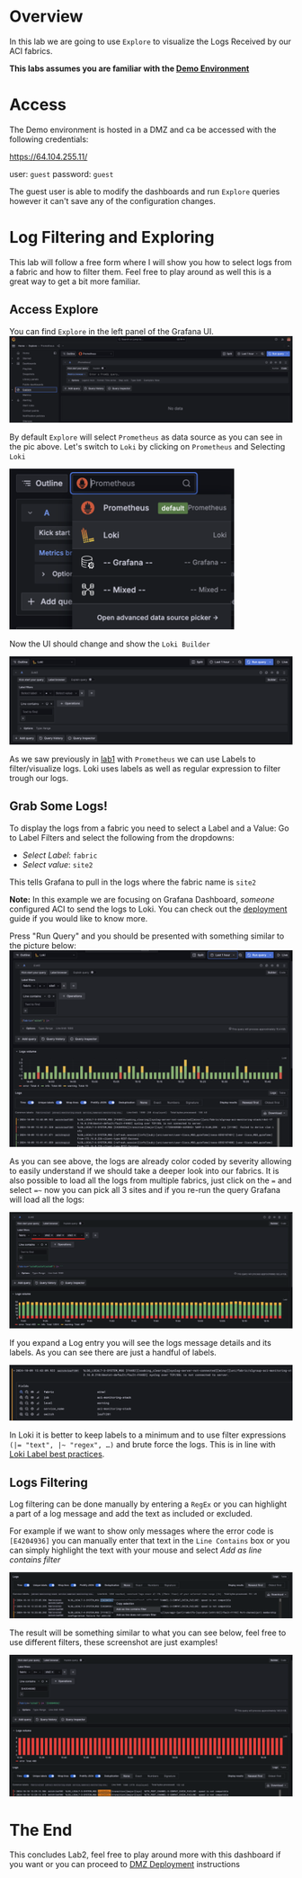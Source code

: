 # Overview 

In this lab we are going to use `Explore` to visualize the Logs Received by our ACI fabrics. 

**This labs assumes you are familiar with the [Demo Environment](../demo-environment.md)**

# Access 

The Demo environment is hosted in a DMZ and ca be accessed with the following credentials:

https://64.104.255.11/

user: `guest`
password: `guest`

The guest user is able to modify the dashboards and run `Explore` queries however it can't save any of the configuration changes. 

# Log Filtering and Exploring

This lab will follow a free form where I will show you how to select logs from a fabric and how to filter them. Feel free to play around as well this is a great way to get a bit more familiar. 

## Access Explore

You can find `Explore` in the left panel of the Grafana UI.
![alt text](images/lab2/explore.png)

By default `Explore` will select `Prometheus` as data source as you can see in the pic above. Let's switch to `Loki` by clicking on `Prometheus` and Selecting `Loki`

<img src=images/lab2/select-loki.png width="400"> 

Now the UI should change and show the `Loki Builder`

![alt text](images/lab2/loki-builder.png)

As we saw previously in [lab1](lab1.md) with `Prometheus` we can use Labels to filter/visualize logs. Loki uses labels as well as regular expression to filter trough our logs. 

## Grab Some Logs!

To display the logs from a fabric you need to select a Label and a Value:
Go to Label Filters and select the following from the dropdowns:

- *Select Label*: `fabric`
- *Select value*: `site2`
  
This tells Grafana to pull in the logs where the fabric name is `site2` 

**Note:** In this example we are focusing on Grafana Dashboard, *someone* configured ACI to send the logs to Loki.  You can check out the [deployment](../deployment.md#syslog-config) guide if you would like to know more.

Press "Run Query" and you should be presented with something similar to the picture below:
![alt text](images/lab2/logs-1.png)

As you can see above, the logs are already color coded by severity allowing to easily understand if we should take a deeper look into our fabrics.
It is also possible to load all the logs from multiple fabrics, just click on the `=` and select `=~` now you can pick all 3 sites and if you re-run the query Grafana will load all the logs:

![alt text](images/lab2/multi-fabric-logs.png)

If you expand a Log entry you will see the logs message details and its labels. As you can see there are just a handful of labels.

![alt text](images/lab2/log-details.png)

In Loki it is better to keep labels to a minimum and to use filter expressions `(|= "text", |~ "regex", …)` and brute force the logs. This is in line with [Loki Label best practices](https://grafana.com/docs/loki/latest/get-started/labels/bp-labels/).


## Logs Filtering

Log filtering can be done manually by entering a `RegEx` or you can highlight a part of a log message and add the text as included or excluded. 

For example if we want to show only messages where the error code is `[E4204936]` you can manually enter that text in the `Line Contains` box or you can simply highlight the text with your mouse and select *Add as line contains filter*

![alt text](images/lab2/ui-filter.png)

The result will be something similar to what you can see below, feel free to use different filters, these screenshot are just examples!

![alt text](images/lab2/ui-filter-result.png)

# The End
This concludes Lab2, feel free to play around more with this dashboard if you want or you can proceed to [DMZ Deployment](dmz-deploy.md) instructions